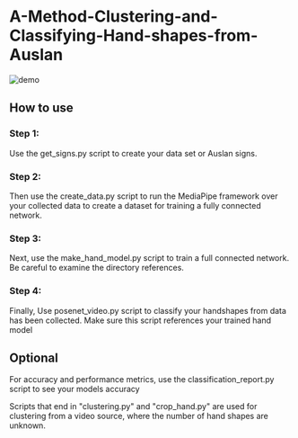 # A-Method-Clustering-and-Classifying-Hand-shapes-from-Auslan

![demo](demo.gif "Title")

## How to use

### Step 1:
Use the get_signs.py script to create your data set or Auslan signs.

### Step 2:
Then use the create_data.py script to run the MediaPipe framework over your collected data to create a dataset for training a fully connected network.

### Step 3:
Next, use the make_hand_model.py script to train a full connected network. Be careful to examine the directory references.

### Step 4:
Finally, Use posenet_video.py script to classify your handshapes from data has been collected. Make sure this script references your trained hand model

## Optional 
For accuracy and performance metrics, use the classification_report.py script to see your models accuracy 

Scripts that end in "clustering.py" and "crop_hand.py" are used for clustering from a video source, where the number of hand shapes are unknown.
